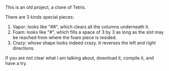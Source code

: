 This is an old project, a clone of Tetris.

There are 3 kinds special pieces:
1. Vapor: looks like "##", which clears all the columns underneath it.
2. Foam: looks like "#", which fills a space of 3 by 3 as long as the slot may be reached from where the foam piece is resided.
3. Crazy: whose shape looks indeed crazy. It reverses the left and right directions.

If you are not clear what I am talking about, download it, compile it, and have a try.
